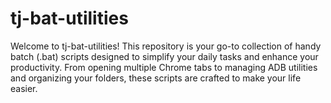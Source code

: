 # tj-bat-utilities
Welcome to tj-bat-utilities! This repository is your go-to collection of handy batch (.bat) scripts designed to simplify your daily tasks and enhance your productivity. From opening multiple Chrome tabs to managing ADB utilities and organizing your folders, these scripts are crafted to make your life easier.
